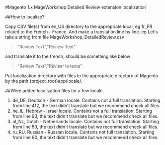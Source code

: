 #Magento 1.x MageWorkshop Detailed Review extension localization

##How to localize?

Copy CSV file(s) from en_US directory to the appropriate local, eg fr_FR related to the French - France. And make a translation line by line.
eg Let's take a string from file MageWorkshop_DetailedReview.csv 

> "Review Text","Review Text"

and translate it to the french, should be something like below
 
>"Review Text","Réviser le texte"

Put localization directory with files to the appropriate directory of Magento by the path {project_root}app/locale/.

##Were added localization files for a few locale.
1. de_DE, Deutsch - German locale. Contains not a full translation. Starting from line 412, the text didn't translate but we recommend check all files.    
2. he_IL, Hebrew - Israel locale. Contains not a full translation. Starting from line 93, the text didn't translate but we recommend check all files.    
3. nl_NL, Dutch - Netherlands locale. Contains not full translation. Starting from line 50, the text didn't translate but we recommend check all files.    
4. ru_RU, Russian - Russian locale. Contains not full translation. Starting from line 90, the text didn't translate but we recommend check all files.    
